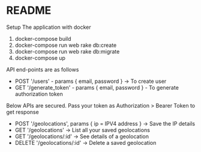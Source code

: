 # README

Setup The application with docker

1. docker-compose build
3. docker-compose run web rake db:create
4. docker-compose run web rake db:migrate
5. docker-compose up

API end-points are as follows

* POST '/users' - params { email, password } -> To create user
* GET '/generate_token' - params { email, password } - To generate authorization token

Below APIs are secured. Pass your token as Authorization > Bearer Token to get response

* POST '/geolocations', params { ip = IPV4 address } -> Save the IP details
* GET '/geolocations' -> List all your saved geolocations
* GET '/geolocations/:id' -> See details of a geolocation
* DELETE '/geolocations/:id' -> Delete a saved geolocation
